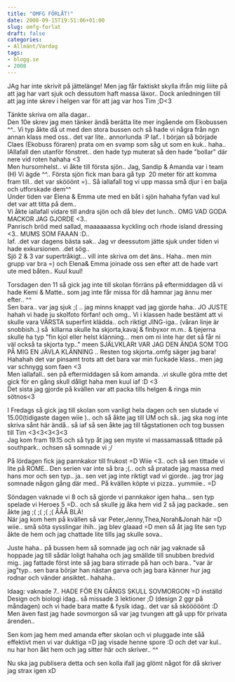 ```yaml
---
title: "OMFG FÖRLÅT!"
date: 2008-09-15T19:51:06+01:00
slug: omfg-forlat
draft: false
categories:
- Allmänt/Vardag
tags:
- blogg.se
- 2008
---
```

JAg har inte skrivit på jättelänge! Men jag får faktiskt skylla ifrån mig liiite på att jag har vart sjuk och dessutom haft massa läxor.. Dock anledningen till att jag inte skrev i helgen var för att jag var hos Tim ;D<3  
  
Tänkte skriva om alla dagar..  
Den 10e skrev jag men tänker ändå berätta lite mer ingående om Ekobussen ^^.. Vi typ åkte då ut med den stora bussen och så hade vi några från ngn annan klass med oss.. det var lite.. annorlunda :P Iaf.. I början så började Claes (Ekobuss föraren) prata om en svamp som såg ut som en kuk.. haha.. IAllafall den utanför fönstret.. den hade typ muterat så den hade "bollar" där nere vid roten hahaha <3  
Men hursomhelst.. vi åkte till första sjön.. Jag, Sandip & Amanda var i team (H) Vi ägde ^^.. Första sjön fick man bara gå typ  20 meter för att komma fram till.. det var skööönt =).. Så iallafall tog vi upp massa små djur i en balja och utforskade dem^^  
Under tiden var Elena & Emma ute med en båt i sjön hahaha fyfan vad kul det var att titta på dem..  
Vi åkte iallafall vidare till andra sjön och då blev det lunch.. OMG VAD GODA MACKOR JAG GJORDE <3..  
Panrisch bröd med sallad, maaaaaassa kyckling och rhode island dressing <3.. MUMS SOM FAAAN :D..  
Iaf. .det var dagens bästa sak.. Jag vr deessutom jätte sjuk under tiden vi hade exkursionen. .det sög..  
Sjö 2 & 3 var supertråkigt... vill inte skriva om det äns.. Haha.. men min grupp var bra =) och Elena& Emma joinade oss sen efter att de hade vart ute med båten.. Kuul kuul!  
  
Torsdagen den 11 så gick jag inte till skolan förräns på eftermiddagen då vi hade Kemi & Matte.. som jag inte får missa för då hamnar jag ännu mer efter.. ^^  
Sen bara.. var jag sjuk ;( .. jag minns knappt vad jag gjorde haha.. JO JUSTE hahah vi hade ju skolfoto förfan! och omg.. Vi i klassen hade bestämt att vi skulle vara VÄRSTA superfint klädda.. och riktigt JING-iga.. (våran linje är snobbish..) så  killarna skulle ha skjorta,kavaj & finbyxor m.m.. & tjejerna skulle ha typ "fin kjol eller helst klänning... men om ni inte har det så får ni väl också ta skjorta typ.." meen SJÄLVKLARt VAR JAG DEN ÄNDA SOM TOG PÅ MIG EN JÄVLA KLÄNNING .. Resten tog skjorta..omfg säger jag bara! Hahahah det var pinsamt trots att det bara var min fuckade klass.. men jag var schnygg som faen <3  
Men iallafall.. sen på eftermiddagen så kom amanda. .vi skulle göra mtte det gick för en gång skull dåligt haha men kuul iaf :D <3  
Det sista jag gjorde på kvällen var att packa tills helgen & ringa min sötnos<3  
  
I Fredags så gick jag till skolan som vanligt hela dagen och sen slutade vi 15.00(tidigaste dagen wiie ).. och så åkte jag till UM och så.. jag ska nog inte skriva sånt här ändå.. så iaf så sen åkte jag till tågstationen och tog bussen till Tim <3<3<3<3<3  
Jag kom fram 19.15 och så typ åt jag sen myste vi massamassa& tittade på southpark.. ochsen så somnade vi ;/  
  
På lördagen fick jag pannkakor till frukost =D Wiie <3.. och så sen tittade vi lite på ROME.. Den serien var inte så bra ;(.. och så pratade jag massa med hans mor och sen typ.. ja.. sen vet jag inte riktigt vad vi gjorde.. jag tror jag somnade någon gång där med.. På kvällen köpte vi pizza.. yummiie.. =D  
  
Söndagen vaknade vi 8 och så gjorde vi pannkakor igen haha... sen typ spelade vi Heroes 5 =D.. och så skulle jg åka hem vid 2 så jag packade.. sen åkte jag ;( ;( ;( ;( ÅÅÅ BLÄ!  
När jag kom hem på kvällen så var Peter,Jenny,Thea,Norah&Jonah här =D wiie.. små söta sysslingar ihih.. jag blev glaaad =D men så åt jag lite sen typ åkte de hem och jag chattade lite tills jag skulle sova..  
  
Juste haha.. på bussen hem så somnade jag och när jag vaknade så hoppade jag till sådär loligt hahaha och jag smällde till snubben bredvid mig.. jag fattade först inte så jag bara stirrade på han och bara.. "var är jag"typ.. sen bara börjar han nästan garva och jag bara känner hur jag rodnar och vänder ansiktet.. hahaha..  
  
Idaag: vaknade 7.. HADE FÖR EN GÅNGS SKULL SOVMORGON =D inställd Design och biologi idag.. så missade 3 lektioner ;D (design 2 ggr på måndagen) och vi hade bara matte & fysik idag.. det var så skööööönt :D Men även fast jag hade sovmorgon så var jag tvungen att gå upp för privata ärenden..  
  
Sen kom jag hem med amanda efter skolan och vi pluggade inte såå effektivt men vi var duktiga =D jag visade henne spore :D och det var kul.. nu har hon åkt hem och jag sitter här och skriver.. ^^  
  
  
Nu ska jag publisera detta och sen kolla ifall jag glömt något för då skriver jag strax igen xD
